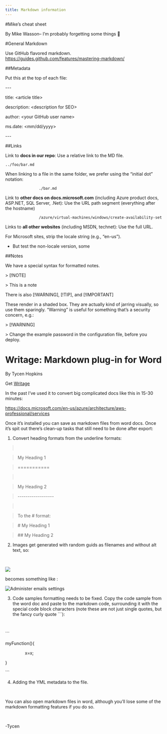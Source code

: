 ```yaml
---
title: Markdown information
---
```


#Mike’s cheat sheet 


By Mike Wasson– I’m probably forgetting some things 

#General Markdown


Use GitHub flavored markdown.
<https://guides.github.com/features/mastering-markdown/>

##Metadata


Put this at the top of each file:

\---

title: \<article title\>

description: \<description for SEO\>

author: \<your GitHub user name\>

ms.date: \<mm/dd/yyyy\>

\---

##Links

Link to **docs in our repo**: Use a relative link to the MD file.
```
../foo/bar.md
```

When linking to a file in the same folder, we prefer using the “initial dot” notation:

```
               ./bar.md
```

Link to **other docs on docs.microsoft.com** (including Azure product docs, ASP.NET, SQL Server, .Net): Use the URL path segment (everything after the hostname)

```
               /azure/virtual-machines/windows/create-availability-set
```

Links to **all other websites** (including MSDN, technet): Use the full URL.

For Microsoft sites, strip the locale string (e.g., “en-us”).

-   But test the non-locale version, some

##Notes

We have a special syntax for formatted notes.

\> [!NOTE]

\> This is a note

There is also [!WARNING], [!TIP], and [!IMPORTANT]

These render in a shaded box. They are actually kind of jarring visually, so use them sparingly. “Warning” is useful for something that’s a security concern, e.g.:

\> [!WARNING]

\> Change the example password in the configuration file, before you deploy.

# Writage: Markdown plug-in for Word

By Tycen Hopkins

Get [Writage](http://www.writage.com/)


In the past I’ve used it to convert big complicated docs like this in 15-30 minutes:

<https://docs.microsoft.com/en-us/azure/architecture/aws-professional/services>

Once it’s installed you can save as markdown files from word docs. Once it’s spit out there’s clean-up tasks that still need to be done after export:
 

1. Convert heading formats from the underline formats:

>    

>   My Heading 1

>   ===========

>    

>   My Heading 2

>   \------------------

>    

>   To the \# format:

>   \# My Heading 1

>   \#\# My Heading 2

2. Images get generated with random guids as filenames and without alt text, so:

 

![](media/64e97219208353a9410e7ca9c1d5b614.png)

becomes something like :

![Administer emails settings](admin-instructions/admin-email.png)

3. Code samples formatting needs to be fixed. Copy the code sample from the word
doc and paste to the markdown code, surrounding it with the special code block
characters (note these are not just single quotes, but the fancy curly quote
\`\`\`):

 

\`\`\`

myFunction(){

                x=x;

}

\`\`\`

4. Adding the YML metadata to the file.

 

You can also open markdown files in word, although you’ll lose some of the
markdown formatting features if you do so.

 

\-Tycen

